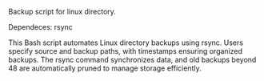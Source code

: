 Backup script for linux directory.

Dependeces: rsync

This Bash script automates Linux directory backups using rsync. Users specify source and backup paths, with timestamps ensuring organized backups.
The rsync command synchronizes data, and old backups beyond 48 are automatically pruned to manage storage efficiently.
